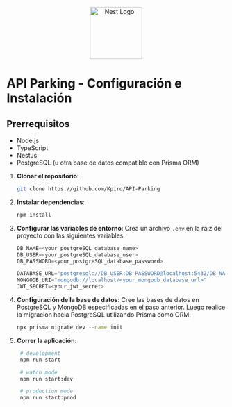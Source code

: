 <p align="center">
  <a href="http://nestjs.com/" target="blank"><img src="https://nestjs.com/img/logo-small.svg" width="120" alt="Nest Logo" /></a>
</p>

[circleci-image]: https://img.shields.io/circleci/build/github/nestjs/nest/master?token=abc123def456
[circleci-url]: https://circleci.com/gh/nestjs/nest

# API Parking - Configuración e Instalación

## Prerrequisitos

- Node.js
- TypeScript
- NestJs
- PostgreSQL (u otra base de datos compatible con Prisma ORM)

1. **Clonar el repositorio**:

   ```bash
   git clone https://github.com/Kpiro/API-Parking
   ```

2. **Instalar dependencias**:
   
   ```bash
   npm install
   ```

3. **Configurar las variables de entorno**:
   Crea un archivo `.env` en la raíz del proyecto con las siguientes variables:

   ```ts
   DB_NAME=<your_postgreSQL_database_name>
   DB_USER=<your_postgreSQL_database_user>
   DB_PASSWORD=<your_postgreSQL_database_password>

   DATABASE_URL="postgresql://DB_USER:DB_PASSWORD@localhost:5432/DB_NAME?schema=public"
   MONGODB_URI="mongodb://localhost/<your_mongodb_database_url>"
   JWT_SECRET=<your_jwt_secret>
   ```

4. **Configuración de la base de datos**:
   Cree las bases de datos en PostgreSQL y MongoDB especificadas en el paso anterior. Luego realice la migración hacia PostgreSQL utilizando Prisma como ORM.

   ```bash
   npx prisma migrate dev --name init
   ```
   
5. **Correr la aplicación**:

   ```bash
    # development
    npm run start

    # watch mode
    npm run start:dev

    # production mode
    npm run start:prod
   ```